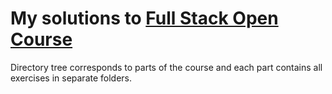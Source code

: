 # My solutions to [Full Stack Open Course](https://fullstackopen.com/en/)
Directory tree corresponds to parts of the course and each part contains all exercises in separate folders. 
